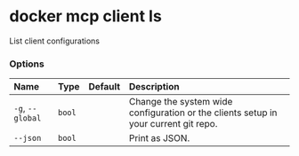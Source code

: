 # docker mcp client ls

<!---MARKER_GEN_START-->
List client configurations

### Options

| Name             | Type   | Default | Description                                                                         |
|:-----------------|:-------|:--------|:------------------------------------------------------------------------------------|
| `-g`, `--global` | `bool` |         | Change the system wide configuration or the clients setup in your current git repo. |
| `--json`         | `bool` |         | Print as JSON.                                                                      |


<!---MARKER_GEN_END-->

